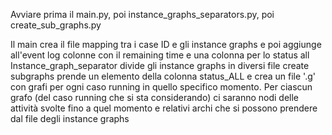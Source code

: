 Avviare prima il main.py, poi instance_graphs_separators.py, poi create_sub_graphs.py

Il main crea il file mapping tra i case ID e gli instance graphs e poi aggiunge all'event log colonne con il remaining time e una colonna per lo status all
Instance_graph_separator divide gli instance graphs in diversi file
create subgraphs prende un elemento della colonna status_ALL e crea un file '.g' con grafi per ogni caso running in quello specifico momento. Per ciascun grafo (del caso running che si sta considerando) ci saranno nodi delle attività svolte fino a quel momento e relativi archi che si possono prendere dal file degli instance graphs
